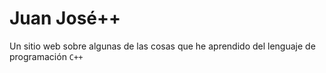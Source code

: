 # Juan José++

Un sitio web sobre algunas de las cosas que he aprendido del lenguaje de programación
`C++`
